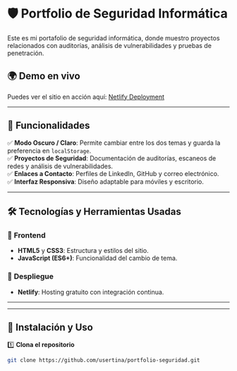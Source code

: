 # 🛡️ Portfolio de Seguridad Informática  

Este es mi portafolio de seguridad informática, donde muestro proyectos relacionados con auditorías, análisis de vulnerabilidades y pruebas de penetración.  

## 🌍 Demo en vivo  
Puedes ver el sitio en acción aquí: [Netlify Deployment](https://tina-calleja-cv.netlify.app)  

---

## 📌 Funcionalidades  

✅ **Modo Oscuro / Claro**: Permite cambiar entre los dos temas y guarda la preferencia en `localStorage`.  
✅ **Proyectos de Seguridad**: Documentación de auditorías, escaneos de redes y análisis de vulnerabilidades.  
✅ **Enlaces a Contacto**: Perfiles de LinkedIn, GitHub y correo electrónico.  
✅ **Interfaz Responsiva**: Diseño adaptable para móviles y escritorio.  

---

## 🛠️ Tecnologías y Herramientas Usadas  

### 🔹 **Frontend**  
- **HTML5** y **CSS3**: Estructura y estilos del sitio.  
- **JavaScript (ES6+)**: Funcionalidad del cambio de tema.  
 
### 🔹 **Despliegue**  
- **Netlify**: Hosting gratuito con integración continua.  

---
---

## 🚀 Instalación y Uso  

1️⃣ **Clona el repositorio**  
```sh
git clone https://github.com/usertina/portfolio-seguridad.git
